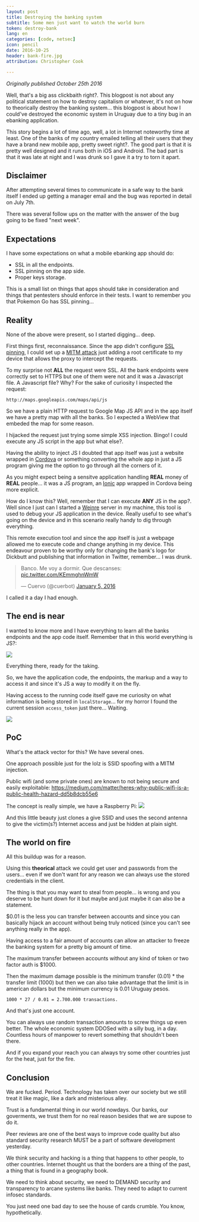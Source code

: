 ```yaml
---
layout: post
title: Destroying the banking system
subtitle: Some men just want to watch the world burn
token: destroy-bank
lang: en
categories: [code, netsec]
icon: pencil
date: 2016-10-25
header: bank-fire.jpg
attribution: Christopher Cook

---
```

_Originally published October 25th 2016_

Well, that's a big ass clickbaith right?. This blogpost is not about any
political statement on how to destroy capitalism or whatever, it's not on how to
theorically destroy the banking system... this blogpost is about how I could've
destroyed the economic system in Uruguay due to a tiny bug in an ebanking
application.

This story begins a lot of time ago, well, a lot in Internet noteworthy time at
least.
One of the banks of my country emailed telling all their users that they
have a brand new mobile app, pretty sweet right?.
The good part is that it is pretty well designed and it runs both in iOS and
Android.
The bad part is that it was late at night and I was drunk so I gave it a try to
torn it apart.

## Disclaimer

After attempting several times to communicate in a safe way to the bank itself I
ended up getting a manager email and the bug was reported in detail on July 7th.

There was several follow ups on the matter with the answer of the bug going to
be fixed "next week".

## Expectations

I have some expectations on what a mobile ebanking app should do:

* SSL in all the endpoints.
* SSL pinning on the app side.
* Proper keys storage.

This is a small list on things that apps should take in consideration and things
that pentesters should enforce in their tests.
I want to remember you that Pokemon Go has SSL pinning...

## Reality

None of the above were present, so I started digging... deep.

First things first, reconnaissance.
Since the app didn't configure [SSL pinning](https://www.owasp.org/index.php/Certificate_and_Public_Key_Pinning),
I could set up a [MITM attack](https://en.wikipedia.org/wiki/Man-in-the-middle_attack)
just adding a root certificate to my device that allows the proxy to intercept
the requests.

To my surprise not **ALL** the request were SSL. All the bank endpoints were
correctly set to HTTPS but one of them were not and it was a Javascript file.
A Javascript file? Why? For the sake of curiosity I inspected the request:

```
http://maps.googleapis.com/maps/api/js
```

So we have a plain HTTP request to Google Map JS API and in the app itself we have a
pretty map with all the banks. So I expected a WebView that embeded the map for
some reason.

I hijacked the request just trying some simple XSS injection. Bingo! I could
execute any JS script in the app but what else?.

Having the ability to inject JS I doubted that app itself was just a website
wrapped in [Cordova](https://cordova.apache.org/) or something converting the
whole app in just a JS program giving me the option to go through all the
corners of it.

As you might expect being a sensitve application handling **REAL** money of
**REAL** people... it was a JS program, an [Ionic](http://ionicframework.com/)
app wrapped in Cordova being more explicit.

How do I know this? Well, remember that I can execute **ANY** JS in the app?.
Well since I just can I started a [Weinre](https://people.apache.org/~pmuellr/weinre/docs/latest/Home.html) server in my machine, this tool is used to debug your JS
application in the device. Really useful to see what's going on the device and
in this scenario really handy to dig through everything.

This remote execution tool and since the app itself is just a webpage allowed me
to execute code and change anything in my device.
This endeavour proven to be worthy only for changing the bank's logo for
Dickbutt and publishing that information in Twitter, remember... I was drunk.

<blockquote class="twitter-tweet" data-lang="en"><p lang="es" dir="ltr">Banco. Me voy a dormir. Que descanses: <a href="https://t.co/KEmmghnWmW">pic.twitter.com/KEmmghnWmW</a></p>&mdash; Cuervo (@cuerbot) <a href="https://twitter.com/cuerbot/status/684239299773116416">January 5, 2016</a></blockquote>
<script async src="//platform.twitter.com/widgets.js" charset="utf-8"></script>

I called it a day I had enough.

## The end is near

I wanted to know more and I have everything to learn all the banks endpoints
and the app code itself. Remember that in this world everything is JS?:

![](/img/blog/bank-code.png)

Everything there, ready for the taking.

So, we have the application code, the endpoints, the markup and a way to access
it and since it's JS a way to modify it on the fly.

Having access to the running code itself gave me curiosity on what information
is being stored in `localStorage`... for my horror I found the current session
`access_token` just there... Waiting.

![](/img/blog/bank-localstorage.jpg)

## PoC

What's the attack vector for this?
We have several ones.

One approach possible just for the lolz is SSID spoofing with a MITM injection.

Public wifi (and some private ones) are known to not being secure and easily
exploitable: https://medium.com/matter/heres-why-public-wifi-is-a-public-health-hazard-dd5b8dcb55e6

The concept is really simple, we have a Raspberry Pi:
![](/img/blog/pi-in-the-middle.jpg)

And this little beauty just clones a give SSID and uses the second antenna to
give the victim(s?) Internet access and just be hidden at plain sight.

## The world on fire

All this buildup was for a reason.

Using this **theorical** attack we could get user and passwords from the
users... even if we don't want for any reason we can always use the stored
credentials in the client.

The thing is that you may want to steal from people... is wrong and you deserve
to be hunt down for it but maybe and just maybe it can also be a statement.

$0.01 is the less you can transfer between accounts and since you can basically
hijack an account without being truly noticed (since you can't see anything
really in the app).

Having access to a fair amount of accounts can allow an attacker to freeze the
banking system for a pretty big amount of time.

The maximum transfer between accounts without any kind of token or two factor
auth is $1000.

Then the maximum damage possible is the minimum transfer (0.01) * the transfer
limit (1000) but then we can also take advantage that the limit is in american
dollars but the minimum currency is 0.01 Uruguay pesos.

```
1000 * 27 / 0.01 = 2.700.000 transactions.
```

And that's just one account.

You can always use random transaction amounts to screw things up even better.
The whole economic system DDOSed with a silly bug, in a day. Countless hours of
manpower to revert something that shouldn't been there.

And if you expand your reach you can always try some other countries just for
the heat, just for the fire.

## Conclusion

We are fucked. Period.
Technology has taken over our society but we still treat it like magic, like a
dark and misterious alley.

Trust is a fundamental thing in our world nowdays. Our banks, our goverments, we
trust them for no real reason besides that we are supose to do it.

Peer reviews are one of the best ways to improve code quality but also standard
security research MUST be a part of software development yesterday.

We think security and hacking is a thing that happens to other people, to other
countries. Internet thought us that the borders are a thing of the past, a thing
that is found in a geography book.

We need to think about security, we need to DEMAND security and transparency to
arcane systems like banks. They need to adapt to current infosec standards.

You just need one bad day to see the house of cards crumble. You know, hypothetically.

